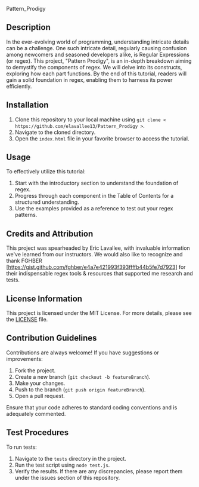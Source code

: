 Pattern_Prodigy

## Description
In the ever-evolving world of programming, understanding intricate details can be a challenge. One such intricate detail, regularly causing confusion among newcomers and seasoned developers alike, is Regular Expressions (or regex). This project, "Pattern Prodigy", is an in-depth breakdown aiming to demystify the components of regex. We will delve into its constructs, exploring how each part functions. By the end of this tutorial, readers will gain a solid foundation in regex, enabling them to harness its power efficiently.

## Installation

1. Clone this repository to your local machine using 
`git clone < https://github.com/elavallee13/Pattern_Prodigy >`.
2. Navigate to the cloned directory.
3. Open the `index.html` file in your favorite browser to access the tutorial.

## Usage

To effectively utilize this tutorial:

1. Start with the introductory section to understand the foundation of regex.
2. Progress through each component in the Table of Contents for a structured understanding.
3. Use the examples provided as a reference to test out your regex patterns.


## Credits and Attribution

This project was spearheaded by Eric Lavallee, with invaluable information we've learned from our instructors. 
We would also like to recognize and thank FGHBER [https://gist.github.com/fghber/e4a7e421993f393ffffb44b5fe7d7923] for their indispensable regex tools & resources that supported me research and tests.

## License Information

This project is licensed under the MIT License. For more details, please see the [LICENSE](LICENSE.md) file.

## Contribution Guidelines

Contributions are always welcome! If you have suggestions or improvements:

1. Fork the project.
2. Create a new branch (`git checkout -b featureBranch`).
3. Make your changes.
4. Push to the branch (`git push origin featureBranch`).
5. Open a pull request.

Ensure that your code adheres to standard coding conventions and is adequately commented.

## Test Procedures

To run tests:

1. Navigate to the `tests` directory in the project.
2. Run the test script using `node test.js`.
3. Verify the results. If there are any discrepancies, please report them under the issues section of this repository.
